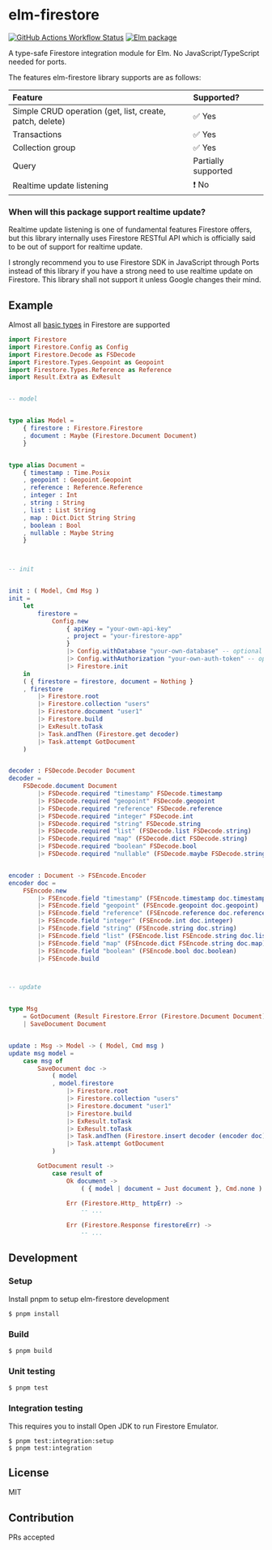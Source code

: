 # elm-firestore

[![GitHub Actions Workflow Status](https://img.shields.io/github/actions/workflow/status/IzumiSy/elm-firestore/test.yaml?branch=master)](https://github.com/IzumiSy/elm-firestore)
[![Elm package](https://img.shields.io/elm-package/v/IzumiSy/elm-firestore)](https://package.elm-lang.org/packages/IzumiSy/elm-firestore/)

A type-safe Firestore integration module for Elm. No JavaScript/TypeScript needed for ports.

The features elm-firestore library supports are as follows:

| Feature                                                  | Supported?                  |
| :------------------------------------------------------- | :-------------------------- |
| Simple CRUD operation (get, list, create, patch, delete) | :white_check_mark: Yes      |
| Transactions                                             | :white_check_mark: Yes      |
| Collection group                                         | :white_check_mark: Yes      |
| Query                                                    | Partially supported         |
| Realtime update listening                                | :heavy_exclamation_mark: No |

### When will this package support realtime update?

Realtime update listening is one of fundamental features Firestore offers, but this library internally uses Firestore RESTful API which is officially said to be out of support for realtime update.

I strongly recommend you to use Firestore SDK in JavaScript through Ports instead of this library if you have a strong need to use realtime update on Firestore. This library shall not support it unless Google changes their mind.

## Example

Almost all [basic types](https://firebase.google.com/docs/firestore/reference/rest/v1beta1/Value) in Firestore are supported

```elm
import Firestore
import Firestore.Config as Config
import Firestore.Decode as FSDecode
import Firestore.Types.Geopoint as Geopoint
import Firestore.Types.Reference as Reference
import Result.Extra as ExResult


-- model


type alias Model =
    { firestore : Firestore.Firestore
    , document : Maybe (Firestore.Document Document)
    }


type alias Document =
    { timestamp : Time.Posix
    , geopoint : Geopoint.Geopoint
    , reference : Reference.Reference
    , integer : Int
    , string : String
    , list : List String
    , map : Dict.Dict String String
    , boolean : Bool
    , nullable : Maybe String
    }



-- init


init : ( Model, Cmd Msg )
init =
    let
        firestore =
            Config.new
                { apiKey = "your-own-api-key"
                , project = "your-firestore-app"
                }
                |> Config.withDatabase "your-own-database" -- optional
                |> Config.withAuthorization "your-own-auth-token" -- optional
                |> Firestore.init
    in
    ( { firestore = firestore, document = Nothing }
    , firestore
        |> Firestore.root
        |> Firestore.collection "users"
        |> Firestore.document "user1"
        |> Firestore.build
        |> ExResult.toTask
        |> Task.andThen (Firestore.get decoder)
        |> Task.attempt GotDocument
    )


decoder : FSDecode.Decoder Document
decoder =
    FSDecode.document Document
        |> FSDecode.required "timestamp" FSDecode.timestamp
        |> FSDecode.required "geopoint" FSDecode.geopoint
        |> FSDecode.required "reference" FSDecode.reference
        |> FSDecode.required "integer" FSDecode.int
        |> FSDecode.required "string" FSDecode.string
        |> FSDecode.required "list" (FSDecode.list FSDecode.string)
        |> FSDecode.required "map" (FSDecode.dict FSDecode.string)
        |> FSDecode.required "boolean" FSDecode.bool
        |> FSDecode.required "nullable" (FSDecode.maybe FSDecode.string)


encoder : Document -> FSEncode.Encoder
encoder doc =
    FSEncode.new
        |> FSEncode.field "timestamp" (FSEncode.timestamp doc.timestamp)
        |> FSEncode.field "geopoint" (FSEncode.geopoint doc.geopoint)
        |> FSEncode.field "reference" (FSEncode.reference doc.reference)
        |> FSEncode.field "integer" (FSEncode.int doc.integer)
        |> FSEncode.field "string" (FSEncode.string doc.string)
        |> FSEncode.field "list" (FSEncode.list FSEncode.string doc.list)
        |> FSEncode.field "map" (FSEncode.dict FSEncode.string doc.map)
        |> FSEncode.field "boolean" (FSEncode.bool doc.boolean)
        |> FSEncode.build



-- update


type Msg
    = GotDocument (Result Firestore.Error (Firestore.Document Document))
    | SaveDocument Document


update : Msg -> Model -> ( Model, Cmd msg )
update msg model =
    case msg of
        SaveDocument doc ->
            ( model
            , model.firestore
                |> Firestore.root
                |> Firestore.collection "users"
                |> Firestore.document "user1"
                |> Firestore.build
                |> ExResult.toTask
                |> ExResult.toTask
                |> Task.andThen (Firestore.insert decoder (encoder doc))
                |> Task.attempt GotDocument
            )

        GotDocument result ->
            case result of
                Ok document ->
                    ( { model | document = Just document }, Cmd.none )

                Err (Firestore.Http_ httpErr) ->
                    -- ...

                Err (Firestore.Response firestoreErr) ->
                    -- ...
```

## Development

### Setup

Install pnpm to setup elm-firestore development

```shell
$ pnpm install
```

### Build

```shell
$ pnpm build
```

### Unit testing

```shell
$ pnpm test
```

### Integration testing
This requires you to install Open JDK to run Firestore Emulator.

```shell
$ pnpm test:integration:setup
$ pnpm test:integration
```

## License

MIT

## Contribution

PRs accepted
